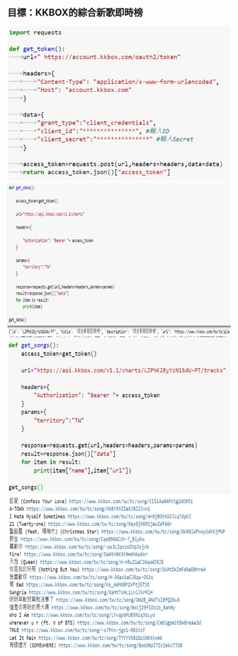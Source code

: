 目標：KKBOX的綜合新歌即時榜
---------------------------------------

<img src="https://github.com/tank11110/young/blob/master/API/%E5%9C%96%E7%89%87/kkbox1.jpg" height="350" width="600">
<img src="https://github.com/tank11110/young/blob/master/API/%E5%9C%96%E7%89%87/kkbox2.jpg" height="350" width="600">
<img src="https://github.com/tank11110/young/blob/master/API/%E5%9C%96%E7%89%87/kkbox3.jpg" height="350" width="600">
<img src="https://github.com/tank11110/young/blob/master/API/%E5%9C%96%E7%89%87/kkbox4.jpg" height="350" width="600">
